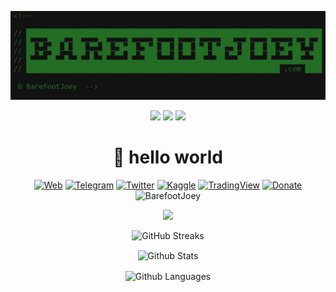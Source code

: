 <div align="center">

<p align="center">
  <a href="https://github.com/barefootjoey" target="_blank">
    <img src="BarefootJoeyBanner2.jpg" alt="Banner Constructor" width="800" />
  </a>
</p>

<p align="center">
  <!-- Styles=flat-square, flat, for-the-badge, -->
  <img src="https://img.shields.io/github/stars/BarefootJoey/BarefootJoey?style=flat&color=yellow" />
  <img src="https://img.shields.io/github/forks/BarefootJoey/BarefootJoey?style=flat" />
  <img src="https://img.shields.io/github/issues/BarefootJoey/BarefootJoey?style=flat&color=orange" />
</p>

<h1 align="center">👋 hello world</h1>

[![Web](https://img.shields.io/badge/Website-barefootjoey.com-black?style=flat&logo=GoogleChrome&logoColor=white)](https://barefootjoey.com)
[![Telegram](https://img.shields.io/badge/Telegram-%40barefootjoey-blue?style=flat&logo=Telegram&logoColor=white)](https://t.me/barefootjoey)
[![Twitter](https://img.shields.io/badge/Twitter-%40barefootjoey-black?style=flat&logo=X&logoColor=white)](https://x.com/BarefootJoeyTV)
[![Kaggle](https://img.shields.io/badge/Kaggle-%40barefootjoey-0ba7e9?style=flat&logo=Kaggle&logoColor=white)](https://www.kaggle.com/barefootjoey)
[![TradingView](https://img.shields.io/badge/TradingView-%40barefootjoey-black?style=flat&logo=TradingView&logoColor=white)](https://www.tradingview.com/u/BarefootJoey/#published-scripts)
[![Donate](https://img.shields.io/badge/Support-$barefootjoey-brighgreen.svg?style=flat&logo=CashApp&logoColor=white)](https://cash.app/$barefootjoey)
<img src="https://komarev.com/ghpvc/?username=BarefootJoey&color=blue" alt="BarefootJoey"/>

<!-- Trophy Themes: juicyfresh, nord, 
Other descriptors: &margin-w=10&column=10 -->
<!--<details><summary>Profile Trophies</summary>
<img src="https://github-profile-trophy.vercel.app/?username=barefootjoey&theme=juicyfresh&no-bg=true&no-frame=false" />
</details>-->
<p align="center"><img src="https://github-profile-trophy.vercel.app/?username=barefootjoey&theme=juicyfresh&no-bg=true&no-frame=false" /></p>

<!--[![Gmail: YourHandle](https://img.shields.io/badge/Gmail-youremail%40gmail.com-red)](mailto:youremail@gmail.com)
[![LinkedIn: BarefootJoey](https://img.shields.io/badge/LinkedIn-BarefootJoey-blue)](https://www.linkedin.com/in/barefoot-joey-84355a335/)
[![Github](https://img.shields.io/badge/dynamic/json?logo=github&label=GitHub+Followers&color=black&query=%24.data.totalSubs&url=https%3A%2F%2Fapi.spencerwoo.com%2Fsubstats%2F%3Fsource%3Dgithub%26queryKey%3Dbarefootjoey&longCache=true")](https://github.com/BarefootJoey)
[![Github Stars](https://img.shields.io/badge/dynamic/json?logo=github&label=GitHub+Stars&labelColor=282c34&color=181717&query=%24.data.totalStars&url=https%3A%2F%2Fapi.spencerwoo.com%2Fsubstats%2F%3Fsource%3Dgithub%26queryKey%3Dmadushadhanushka&longCache=true")](https://github.com/BarefootJoey)
[![GitHub](https://img.shields.io/github/followers/BarefootJoey?label=follow&style=social)](https://github.com/BarefootJoey)

<!--### Tech & Tools Preferences
<img src="https://img.shields.io/badge/-Sass-cc6699?style=flat&logo=sass&logoColor=ffffff"> <img src="https://img.shields.io/badge/-React-000000?style=flat&logo=react&logoColor=00c8ff">
<img src="https://img.shields.io/badge/-Node.js-3C873A?style=flat&logo=Node.js&logoColor=white">
<img src="https://img.shields.io/badge/-Firebase-FFA611?style=flat&logo=firebase&logoColor=FFFFFF">
<img src="http://img.shields.io/badge/-Google%20Cloud%20Platform-4285F4?style=flat&logo=google%20cloud&logoColor=white">
<img src="https://img.shields.io/badge/-Docker-black?style=flat&logo=docker">
<img src="http://img.shields.io/badge/-Vercel-black?style=flat&logo=vercel&logoColor=white">
<img src="http://img.shields.io/badge/-Replit-gray?style=flat&logo=replit">
<img src="http://img.shields.io/badge/-Jupyter%20Notebook-white?style=flat&logo=jupyter">
<img src="https://img.shields.io/badge/-PyTorch-EE4C2C?style=flat&logo=PyTorch&logoColor=white"> 
<img src="https://img.shields.io/badge/-Pandas-150458?style=flat&logo=Pandas">
<img src="https://img.shields.io/badge/-Numpy-lightgray?style=flat&logo=Numpy&logoColor=white">
<img src="https://img.shields.io/badge/-Scipy-blue?style=flat&logo=Scipy&logoColor=white">
<img src="https://img.shields.io/badge/-Matplotlib-black?style=flat&logo=Matplotlib&logoColor=white">
<img src="https://img.shields.io/badge/-Keras-D00000?style=flat&logo=Keras">
<img src="https://img.shields.io/badge/-Tensorflow-gray?style=flat&logo=tensorflow">
<img src="https://img.shields.io/badge/-XML-orange?style=flat&logo=xml"> 
<img src="https://img.shields.io/badge/-JSON-lightgray?style=flat&logo=json">
<img src="https://img.shields.io/badge/-HTML5-E34F26?style=flat&logo=html5&logoColor=white"> 
<img src="https://img.shields.io/badge/-CSS3-1572B6?style=flat&logo=css3&logoColor=white">
<img src="https://img.shields.io/badge/-Bootstrap-563D7C?style=flat&logo=bootstrap&logoColor=white">
<img src="https://img.shields.io/badge/-JavaScript-eed718?style=flat&logo=javascript&logoColor=ffffff">
<img src="https://img.shields.io/badge/-MySQL-F29111?style=flat&logo=mysql&logoColor=FFFFFF"> 
<img src="https://img.shields.io/badge/-SQLite-043b50?style=flat&logo=sqlite&logoColor=white">
<img src="http://img.shields.io/badge/-Cursor-black?style=flat&logo=cursor&logoColor=white"> 
<img src="http://img.shields.io/badge/-VS%20Code-007ACC?style=flat&logo=visual%20studio%20code&logoColor=white">
<img src="https://img.shields.io/badge/-Android%20Studio-black?style=flat&logo=androidstudio">
<img src="http://img.shields.io/badge/-Git-F1502F?style=flat&logo=git&logoColor=FFFFFF"> 
<img src="http://img.shields.io/badge/-Github-000000?style=flat&logo=github&logoColor=FFFFFF">-->
<!--<img src="">-->

<!--### 🛠️ Languages and Tools:
![JavaScript](https://img.shields.io/badge/-JavaScript-black?style=flat-square&logo=javascript)
![React](https://img.shields.io/badge/-React-black?style=flat-square&logo=react)
![Redux](https://img.shields.io/badge/-Redux-black?style=flat-square&logo=Redux)
![Nodejs](https://img.shields.io/badge/-Nodejs-black?style=flat-square&logo=Node.js)
![Express.js](https://img.shields.io/badge/-Express-black?style=flat-square&logo=expressjs)
![MongoDB](https://img.shields.io/badge/-MongoDB-black?style=flat-square&logo=mongodb)
![Firebase](https://img.shields.io/badge/-Firebase-black?style=flat-square&logo=Firebase)
![Socket.io](https://img.shields.io/badge/-Socket-black?style=flat-square&logo=socket.io)
![Meteor](https://img.shields.io/badge/-Meteor-black?style=flat-square&logo=Meteor)
![Next.js](https://img.shields.io/badge/-Next-black?style=flat-square&logo=Next.js)
![Material_UI](https://img.shields.io/badge/-Material_UI-black?style=flat-square&logo=material-ui)
![Bootstrap](https://img.shields.io/badge/-Bootstrap-black?style=flat-square&logo=bootstrap)
![SCSS](https://img.shields.io/badge/-SCSS-black?style=flat-square&logo=SASS)
![HTML5](https://img.shields.io/badge/-HTML5-black?style=flat-square&logo=html5&logoColor=white)
![CSS3](https://img.shields.io/badge/-CSS3-black?style=flat-square&logo=css3)
![C++](https://img.shields.io/badge/-C-black?style=flat-square&logo=c)
![Heroku](https://img.shields.io/badge/-Heroku-black?style=flat-square&logo=heroku)
![Netlify](https://img.shields.io/badge/-Netlify-black?style=flat-square&logo=netlify)
![Vercel](https://img.shields.io/badge/-Vercel-black?style=flat-square&logo=vercel)
![Git](https://img.shields.io/badge/-Git-black?style=flat-square&logo=git)
![GitHub](https://img.shields.io/badge/-GitHub-black?style=flat-square&logo=github)
![Ubuntu](https://img.shields.io/badge/-Ubuntu-black?style=flat-square&logo=ubuntu)-->

<!--<h4 align="left">Top Languages :tongue:</h4>-->
<!-- Themes: dark, chartreuse-dark, radical, merko, gruvbox, tokyonight, onedark, cobalt, synthwave, highcontrast, dracula, etc -->
<!-- All themes: https://github.com/anuraghazra/github-readme-stats/blob/master/themes/README.md -->
<p align="center"><img src="https://github-readme-streak-stats.herokuapp.com/?user=barefootjoey&theme=chartreuse-dark" alt="GitHub Streaks" title="Github Streaks" /></p>
<p align="center"><img align="center" src="https://github-readme-stats.vercel.app/api?username=barefootjoey&theme=chartreuse-dark&show=reviews,discussions_started,discussions_answered,prs_merged,prs_merged_percentage" alt="Github Stats" title="Github Stats" /></p>
<p align="center"><img align="center" src="https://github-readme-stats.vercel.app/api/top-langs/?username=barefootjoey&langs_count=10&theme=chartreuse-dark&layout=donut" alt="Github Languages" title="Github Languages" /></p>

<!--<br>
<table align="center">
<tr>
  <td align="center">
    <img src="https://github-readme-streak-stats.herokuapp.com/?user=barefootjoey&theme=chartreuse-dark" alt="GitHub Streaks" title="Github Streaks"/>  
  </td>
</tr>
<tr>
  <td align="center">
      <img src="https://github-readme-stats.vercel.app/api?username=barefootjoey&theme=chartreuse-dark" alt="Github Stats" title="Github Stats"/> 
  </td>
</tr>
<tr>
  <td align="center">
    <img src="https://github-readme-stats.vercel.app/api/top-langs/?username=AnhellO&langs_count=10&theme=chartreuse-dark&layout=compact" alt="Github Languages" title="Github Languages"/>
  </td>
</tr>
</table>
</section>-->

<!--
**BarefootJoey/BarefootJoey** is a ✨ _special_ ✨ repository because its `README.md` (this file) appears on your GitHub profile.

Here are some ideas to get you started:

- 🔭 I’m currently working on ...
- 🌱 I’m currently learning ...
- 👯 I’m looking to collaborate on ...
- 🤔 I’m looking for help with ...
- 💬 Ask me about ...
- 📫 How to reach me: ...
- 😄 Pronouns: ...
- ⚡ Fun fact: ...
-->
